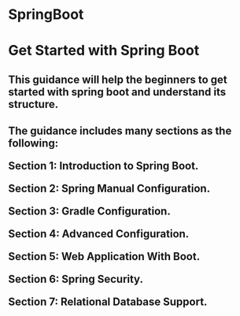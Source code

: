 # SpringBoot

<h1> Get Started with Spring Boot </h1>

<h2> This guidance will help the beginners to get started with spring boot and understand its structure. <h2/>
  

  <p>The guidance includes many sections as the following:</p>

<p>Section 1: Introduction to Spring Boot.</p>
<p>Section 2: Spring Manual Configuration.</p>
<p>Section 3: Gradle Configuration.</p>
<p>Section 4: Advanced Configuration.</p>
<p>Section 5: Web Application With Boot.</p>
<p>Section 6: Spring Security.</p>
<p>Section 7: Relational Database Support.</p>



